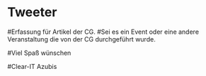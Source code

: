 # Tweeter

#Erfassung für Artikel der CG.
#Sei es ein Event oder eine andere Veranstaltung die von der CG durchgeführt wurde.

#Viel Spaß wünschen 

#Clear-IT Azubis
